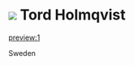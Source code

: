 ![](http://0.gravatar.com/avatar/e0068689b51209a9aab0bc31d2767a56) Tord Holmqvist
==================================================================================

[preview:1](linux.md)

Sweden
